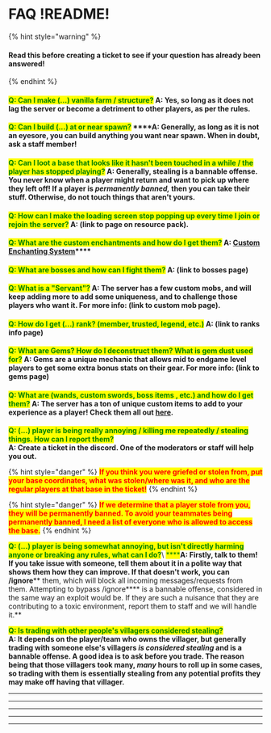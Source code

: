 # FAQ !README!

{% hint style="warning" %}
#### Read this before creating a ticket to see if your question has already been answered!
{% endhint %}

#### <mark style="color:green;">**Q: Can I make (...) vanilla farm / structure?**</mark> **A: Yes, so long as it does not lag the server or become a detriment to other players, as per the rules.**

#### <mark style="color:green;">**Q: Can I build (...) at or near spawn?**</mark> ****A: Generally, as long as it is not an eyesore, you can build anything you want near spawn. When in doubt, ask a staff member!

#### <mark style="color:green;">**Q: Can I loot a base that looks like it hasn't been touched in a while / the player has stopped playing?**</mark> **A: Generally, stealing is a bannable offense. You never know when a player might return and want to pick up where they left off! If a player is **_**permanently banned,**_**  then you can take their stuff. Otherwise, do not touch things that aren't yours.**

#### <mark style="color:green;">**Q: How can I make the loading screen stop popping up every time I join or rejoin the server?**</mark> **A: (link to page on resource pack).**

#### <mark style="color:green;">**Q: What are the custom enchantments and how do I get them?**</mark> **A:** [**Custom Enchanting System**](guides/custom-enchanting-system.md)****

#### <mark style="color:green;">**Q: What are bosses and how can I fight them?**</mark> **A: (link to bosses page)**

#### <mark style="color:green;">**Q: What is a "Servant"?**</mark> **A: The server has a few custom mobs, and will keep adding more to add some uniqueness, and to challenge those players who want it. For more info: (link to custom mob page).**

#### <mark style="color:green;">**Q: How do I get (...) rank? (member, trusted, legend, etc.)**</mark> **A: (link to ranks info page)**

#### <mark style="color:green;">**Q: What are Gems? How do I deconstruct them? What is gem dust used for?**</mark> **A: Gems are a unique mechanic that allows mid to endgame level players to get some extra bonus stats on their gear. For more info: (link to gems page)**

#### <mark style="color:green;">**Q: What are (wands, custom swords, boss items , etc.) and how do I get them?**</mark> **A: The server has a ton of unique custom items to add to your experience as a player! Check them all out** [**here**](guides/custom-items/)**.**

<mark style="color:green;">**Q: (...) player is being really annoying / killing me repeatedly / stealing things. How can I report them?**</mark>\
**A: Create a ticket in the discord. One of the moderators or staff will help you out.**&#x20;

{% hint style="danger" %}
<mark style="color:red;">**If you think you were griefed or stolen from, put your base coordinates, what was stolen/where was it, and who are the regular players at that base in the ticket!**</mark>
{% endhint %}

{% hint style="danger" %}
<mark style="color:red;">**If we determine that a player stole from you, they will be permanently banned. To avoid your teammates being permanently banned, I need a list of everyone who is allowed to access the base.**</mark>
{% endhint %}

<mark style="color:green;">**Q: (...) player is being somewhat annoying, but isn't directly harming anyone or breaking any rules, what can I do?**</mark>\ <mark style="color:green;">****</mark>**A: Firstly, talk to them! If you take issue with someone, tell them about it in a polite way that shows them how they can improve. If that doesn't work, you can **<mark style="color:red;">**/ignore**</mark>** them, which will block all incoming messages/requests from them. Attempting to bypass **<mark style="color:red;">**/ignore**</mark>** is a bannable offense, considered in the same way an exploit would be. If they are such a nuisance that they are contributing to a toxic environment, report them to staff and we will handle it.**

<mark style="color:green;">**Q: Is trading with other people's villagers considered stealing?**</mark>\
**A: It depends on the player/team who owns the villager, but generally trading with someone else's villagers **_**is considered stealing**_** and is a bannable offense. A good idea is to ask before you trade. The reason being that those villagers took many, **_**many**_** hours to roll up in some cases, so trading with them is essentially stealing from any potential profits they may make off having that villager.**

****

****

****

****

****


